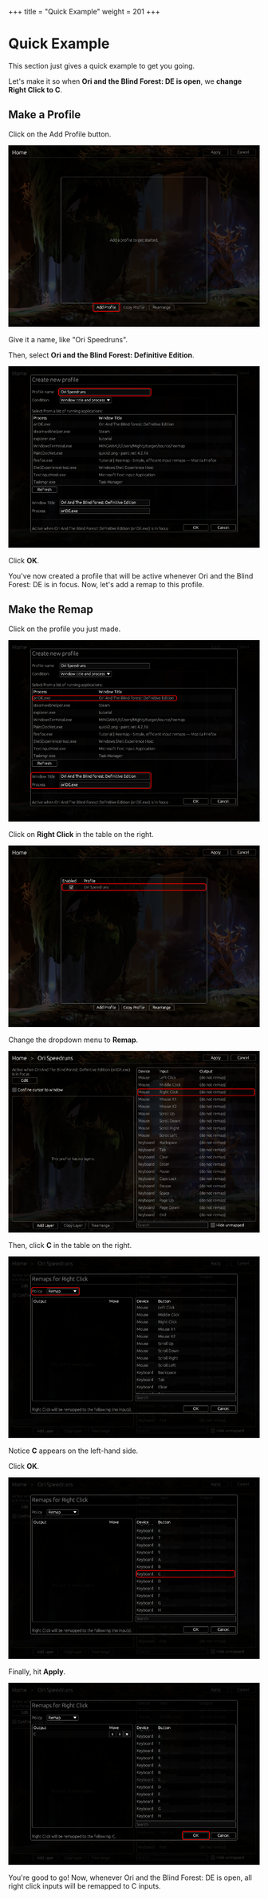 +++
title = "Quick Example"
weight = 201
+++

# Quick Example

This section just gives a quick example to get you going.

Let's make it so when **Ori and the Blind Forest: DE is open**, we **change Right Click to C**.

## Make a Profile

Click on the Add Profile button.

![screenshot](/images/tutorial/quick1.png)

Give it a name, like "Ori Speedruns".

Then, select **Ori and the Blind Forest: Definitive Edition**.

![screenshot](/images/tutorial/quick2.png)

Click **OK**.

You've now created a profile that will be active whenever Ori and the Blind Forest: DE is in focus.
Now, let's add a remap to this profile.

## Make the Remap

Click on the profile you just made.

![screenshot](/images/tutorial/quick3.png)

Click on **Right Click** in the table on the right.

![screenshot](/images/tutorial/quick4.png)

Change the dropdown menu to **Remap**.

![screenshot](/images/tutorial/quick5.png)

Then, click **C** in the table on the right.

![screenshot](/images/tutorial/quick6.png)

Notice **C** appears on the left-hand side.

Click **OK**.

![screenshot](/images/tutorial/quick7.png)

Finally, hit **Apply**.

![screenshot](/images/tutorial/quick8.png)

You're good to go! Now, whenever Ori and the Blind Forest: DE is open, all right click inputs
will be remapped to C inputs.
